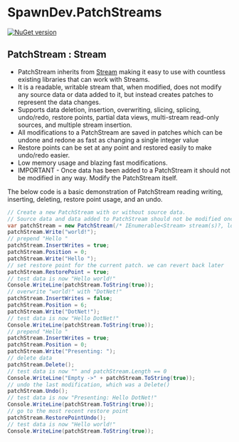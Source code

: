 # SpawnDev.PatchStreams

[![NuGet version](https://badge.fury.io/nu/SpawnDev.PatchStreams.svg)](https://www.nuget.org/packages/SpawnDev.PatchStreams)

## PatchStream : Stream

- PatchStream inherits from [Stream](https://learn.microsoft.com/en-us/dotnet/api/system.io.stream?view=net-8.0) making it easy to use with countless existing libraries that can work with Streams.
- It is a readable, writable stream that, when modified, does not modify any source data or data added to it, but instead creates patches to represent the data changes.
- Supports data deletion, insertion, overwriting, slicing, splicing, undo/redo, restore points, partial data views, multi-stream read-only sources, and multiple stream insertion.
- All modifications to a PatchStream are saved in patches which can be undone and redone as fast as changing a single integer value
- Restore points can be set at any point and restored easily to make undo/redo easier.
- Low memory usage and blazing fast modifications.
- IMPORTANT - Once data has been added to a PatchStream it should not be modified in any way. Modify the PatchStream itself.


The below code is a basic demonstration of PatchStream reading writing, inserting, deleting, restore point usage, and an undo.
```cs
// Create a new PatchStream with or without source data.
// Source data and data added to PatchStream should not be modified once it is added
var patchStream = new PatchStream(/* IEnumerable<Stream> stream(s)?, long offset = 0*/);
patchStream.Write("world!");
// prepend "Hello "
patchStream.InsertWrites = true;
patchStream.Position = 0;
patchStream.Write("Hello ");
// set restore point for the current patch. we can revert back later
patchStream.RestorePoint = true;
// test data is now "Hello world!"
Console.WriteLine(patchStream.ToString(true));
// overwrite "world!" with "DotNet!"
patchStream.InsertWrites = false;
patchStream.Position = 6;
patchStream.Write("DotNet!");
// test data is now "Hello DotNet!"
Console.WriteLine(patchStream.ToString(true));
// prepend "Hello "
patchStream.InsertWrites = true;
patchStream.Position = 0;
patchStream.Write("Presenting: ");
// delete data
patchStream.Delete();
// test data is now "" and patchStream.Length == 0
Console.WriteLine("Empty ->" + patchStream.ToString(true));
// undo the last modification, which was a Delete()
patchStream.Undo();
// test data is now "Presenting: Hello DotNet!"
Console.WriteLine(patchStream.ToString(true));
// go to the most recent restore point
patchStream.RestorePointUndo();
// test data is now "Hello world!"
Console.WriteLine(patchStream.ToString(true));
```